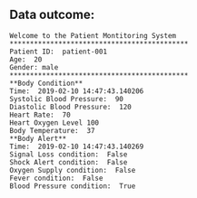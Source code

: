 ## Data outcome:
    Welcome to the Patient Montitoring System
    ********************************************
    Patient ID:  patient-001
    Age:  20
    Gender: male
    ********************************************
    **Body Condition**
    Time:  2019-02-10 14:47:43.140206
    Systolic Blood Pressure:  90
    Diastolic Blood Pressure:  120
    Heart Rate:  70
    Heart Oxygen Level 100
    Body Temperature:  37
    **Body Alert**
    Time:  2019-02-10 14:47:43.140269
    Signal Loss condition:  False
    Shock Alert condition:  False
    Oxygen Supply condition:  False
    Fever condition:  False
    Blood Pressure condition:  True
